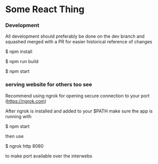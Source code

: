 # Some React Thing

### Development

All development should preferably be done on the dev branch and squashed merged with a PR for easier historical reference of changes

$ npm install

$ npm run build

$ npm start

### serving website for others too see

Recommend using ngrok for opening secure connection to your port (https://ngrok.com)

After ngrok is installed and added to your $PATH make sure the app
is running with

$ npm start

then use

$ ngrok http 8080

to make port available over the interwebs

